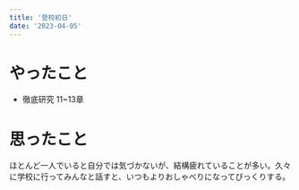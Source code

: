 ```yaml
---
title: '登校初日'
date: '2023-04-05'
---
```


# やったこと

- 徹底研究 11~13章

# 思ったこと


ほとんど一人でいると自分では気づかないが、結構疲れていることが多い。久々に学校に行ってみんなと話すと、いつもよりおしゃべりになってびっくりする。


